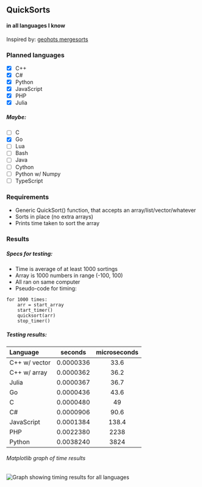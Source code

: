 ## QuickSorts
#### in all languages I know
Inspired by: [geohots mergesorts](https://github.com/geohot/mergesorts)

### Planned languages
- [x] C++
- [x] C#
- [x] Python
- [x] JavaScript
- [x] PHP
- [x] Julia

##### Maybe:
- [ ] C
- [x] Go
- [ ] Lua
- [ ] Bash
- [ ] Java
- [ ] Cython
- [ ] Python w/ Numpy
- [ ] TypeScript

### Requirements
- Generic QuickSort() function, that accepts an array/list/vector/whatever 
- Sorts in place (no extra arrays)
- Prints time taken to sort the array

### Results
##### Specs for testing:
- Time is average of at least 1000 sortings
- Array is 1000 numbers in range (-100, 100)
- All ran on same computer
- Pseudo-code for timing:
```
for 1000 times:
	arr = start_array
	start_timer()
	quicksort(arr)
	stop_timer()
```

##### Testing results:
 | Language   | seconds   | microseconds |
 | :---   | :---: | :---: |
 | C++ w/ vector  | 0.0000336 | 33.6         |
 | C++ w/ array   | 0.0000362 | 36.2         |
 | Julia	      | 0.0000367 | 36.7		 |
 | Go             | 0.0000436 | 43.6 		 |
 | C              | 0.0000480 | 49			 |
 | C#             | 0.0000906 | 90.6         |
 | JavaScript     | 0.0001384 | 138.4        |
 | PHP		      | 0.0022380 | 2238		 |
 | Python         | 0.0038240 | 3824         |

 ###### Matplotlib graph of time results
 ![Graph showing timing results for all languages](https://raw.githubusercontent.com/VidKreca/QuickSorts/master/graph.png)